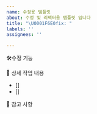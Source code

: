 ```yaml
---
name: 수정용 템플릿
about: 수정 및 리팩터용 템플릿 입니다
title: "\U0001F6E0️fix: "
labels: ''
assignees: ''

---
```


🛠️수정 기능
<!-- 수정내용을 리스트 형식으로 간단히 적어주세요 -->

📝 상세 작업 내용
 - []
 - []

📄 참고 사항
